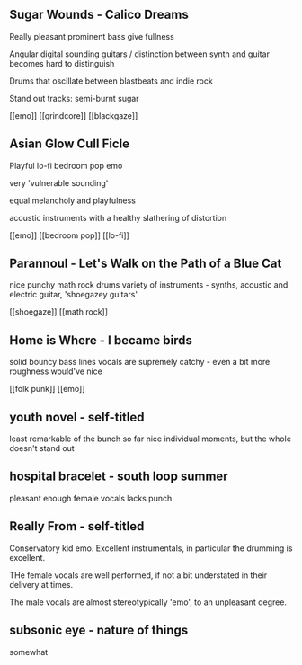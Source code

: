 ## Sugar Wounds - Calico Dreams
Really pleasant prominent bass give fullness

Angular digital sounding guitars / distinction between synth and guitar becomes hard to distinguish

Drums that oscillate between blastbeats and indie rock

Stand out tracks: semi-burnt sugar

[[emo]] [[grindcore]] [[blackgaze]]

## Asian Glow Cull Ficle
Playful lo-fi bedroom pop emo

very 'vulnerable sounding'

equal melancholy and playfulness

acoustic instruments with a healthy slathering of distortion

[[emo]] [[bedroom pop]] [[lo-fi]]

## Parannoul - Let's Walk on the Path of a Blue Cat
nice punchy math rock drums
variety of instruments - synths, acoustic and electric guitar, 'shoegazey guitars' 

[[shoegaze]] [[math rock]] 
## Home is Where - I became birds
solid bouncy bass lines
vocals are supremely catchy - even a bit more roughness would've nice

[[folk punk]] [[emo]]
## youth novel - self-titled
least remarkable of the bunch so far
nice individual moments, but the whole doesn't stand out
## hospital bracelet - south loop summer
pleasant enough female vocals
lacks punch
## Really From - self-titled
Conservatory kid emo. Excellent instrumentals, in particular the drumming is excellent.

THe female vocals are well performed, if not a bit understated in their delivery at times.

The male vocals are almost stereotypically 'emo', to an unpleasant degree.

## subsonic eye - nature of things
somewhat 